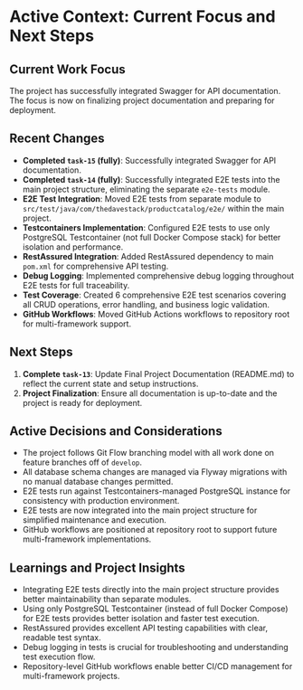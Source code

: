 # Active Context: Current Focus and Next Steps

## Current Work Focus
The project has successfully integrated Swagger for API documentation. The focus is now on finalizing project documentation and preparing for deployment.

## Recent Changes
- **Completed `task-15` (fully)**: Successfully integrated Swagger for API documentation.
- **Completed `task-14` (fully)**: Successfully integrated E2E tests into the main project structure, eliminating the separate `e2e-tests` module.
- **E2E Test Integration**: Moved E2E tests from separate module to `src/test/java/com/thedavestack/productcatalog/e2e/` within the main project.
- **Testcontainers Implementation**: Configured E2E tests to use only PostgreSQL Testcontainer (not full Docker Compose stack) for better isolation and performance.
- **RestAssured Integration**: Added RestAssured dependency to main `pom.xml` for comprehensive API testing.
- **Debug Logging**: Implemented comprehensive debug logging throughout E2E tests for full traceability.
- **Test Coverage**: Created 6 comprehensive E2E test scenarios covering all CRUD operations, error handling, and business logic validation.
- **GitHub Workflows**: Moved GitHub Actions workflows to repository root for multi-framework support.

## Next Steps
1. **Complete `task-13`**: Update Final Project Documentation (README.md) to reflect the current state and setup instructions.
2. **Project Finalization**: Ensure all documentation is up-to-date and the project is ready for deployment.

## Active Decisions and Considerations
- The project follows Git Flow branching model with all work done on feature branches off of `develop`.
- All database schema changes are managed via Flyway migrations with no manual database changes permitted.
- E2E tests run against Testcontainers-managed PostgreSQL instance for consistency with production environment.
- E2E tests are now integrated into the main project structure for simplified maintenance and execution.
- GitHub workflows are positioned at repository root to support future multi-framework implementations.

## Learnings and Project Insights
- Integrating E2E tests directly into the main project structure provides better maintainability than separate modules.
- Using only PostgreSQL Testcontainer (instead of full Docker Compose) for E2E tests provides better isolation and faster test execution.
- RestAssured provides excellent API testing capabilities with clear, readable test syntax.
- Debug logging in tests is crucial for troubleshooting and understanding test execution flow.
- Repository-level GitHub workflows enable better CI/CD management for multi-framework projects.
